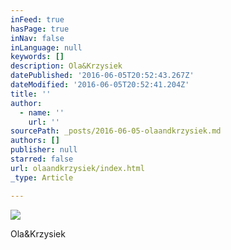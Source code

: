 ```yaml
---
inFeed: true
hasPage: true
inNav: false
inLanguage: null
keywords: []
description: Ola&Krzysiek
datePublished: '2016-06-05T20:52:43.267Z'
dateModified: '2016-06-05T20:52:41.204Z'
title: ''
author:
  - name: ''
    url: ''
sourcePath: _posts/2016-06-05-olaandkrzysiek.md
authors: []
publisher: null
starred: false
url: olaandkrzysiek/index.html
_type: Article

---
```

![](https://the-grid-user-content.s3-us-west-2.amazonaws.com/3f86b315-7ca8-4a73-8589-5d6c041f00e2.jpg)

Ola&Krzysiek